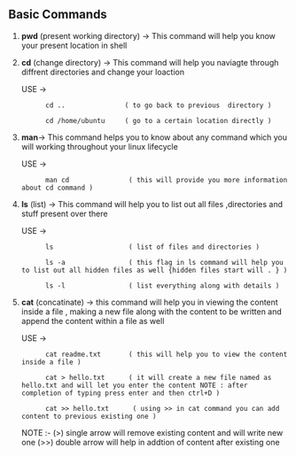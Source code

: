 ## Basic Commands

1. **pwd** (present working directory) -> This command will help you know your present location in shell 



2. **cd** (change directory) -> This command will help you naviagte through diffrent directories and change your loaction 

    USE ->  

   
             cd ..               ( to go back to previous  directory )
            
             cd /home/ubuntu     ( go to a certain location directly )
    


3. **man**-> This command helps you to know about any command which you will working throughout your linux lifecycle

    USE -> 

             man cd               ( this will provide you more information about cd command )
  


4. **ls** (list) -> This command will help you to list out all files ,directories and stuff present over there 

    USE -> 

             ls                   ( list of files and directories )

             ls -a                ( this flag in ls command will help you to list out all hidden files as well {hidden files start will . } )

             ls -l                ( list everything along with details )  



5. **cat** (concatinate) -> this command will help you in viewing the content inside a file , making a new file along with the content to be written and append the content within a file as well

    USE -> 

             cat readme.txt       ( this will help you to view the content inside a file )

             cat > hello.txt      ( it will create a new file named as hello.txt and will let you enter the content NOTE : after completion of typing press enter and then ctrl+D )    

             cat >> hello.txt      ( using >> in cat command you can add content to previous existing one )         
     
    NOTE :-  (>)    single arrow will remove existing content and will write new one
                 (>>)   double arrow will help in addtion of content after existing one
           

    

 